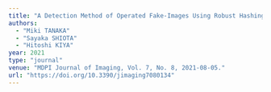 ```yaml
---
title: "A Detection Method of Operated Fake-Images Using Robust Hashing"
authors:
  - "Miki TANAKA"
  - "Sayaka SHIOTA"
  - "Hitoshi KIYA"
year: 2021
type: "journal"
venue: "MDPI Journal of Imaging, Vol. 7, No. 8, 2021-08-05."
url: "https://doi.org/10.3390/jimaging7080134"
---
```

